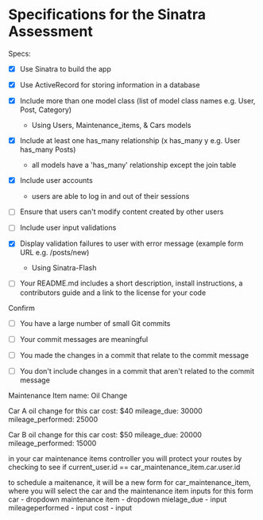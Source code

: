 # Specifications for the Sinatra Assessment

Specs:
- [x] Use Sinatra to build the app
- [x] Use ActiveRecord for storing information in a database
- [x] Include more than one model class (list of model class names e.g. User, Post, Category)
  - Using Users, Maintenance_items, & Cars models
- [x] Include at least one has_many relationship (x has_many y e.g. User has_many Posts)
  - all models have a 'has_many' relationship except the join table
- [x] Include user accounts
  - users are able to log in and out of their sessions
- [ ] Ensure that users can't modify content created by other users
  
- [ ] Include user input validations
- [x] Display validation failures to user with error message (example form URL e.g. /posts/new)
  - Using Sinatra-Flash
- [ ] Your README.md includes a short description, install instructions, a contributors guide and a link to the license for your code

Confirm
- [ ] You have a large number of small Git commits
- [ ] Your commit messages are meaningful
- [ ] You made the changes in a commit that relate to the commit message
- [ ] You don't include changes in a commit that aren't related to the commit message



Maintenance Item 
name: Oil Change

Car A
oil change for this car
cost: $40
mileage_due: 30000
mileage_performed: 25000

Car B
oil change for this car
cost: $50
mileage_due: 20000
mileage_performed: 15000

in your car maintenance items controller
you will protect your routes by checking to see if current_user.id == car_maintenance_item.car.user.id

to schedule a maitenance, it will be a new form for car_maintenance_item, where you will select the car and the maintenance item
inputs for this form
car - dropdown
maintenance item - dropdown
mielage_due - input
mileageperformed - input
cost - input